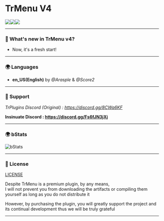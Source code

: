 # TrMenu V4
![](https://img.shields.io/github/last-commit/Arasple/TrMenu?logo=artstation&style=for-the-badge&color=9266CC)![](https://img.shields.io/github/issues/InsinuateProjects/TrMenu?style=for-the-badge&logo=slashdot)![](https://img.shields.io/github/release/Arasple/TrMenu?style=for-the-badge&color=00C58E&logo=ionic)

---

### 🔔 What's new in TrMenu v4?

- Now, it's a fresh start!

---

### 🌍 Languages

* **en_US(English)** by _@Arasple_ & _@Score2_

---

### 🚀 Support

_TrPlugins Discord (Original) : https://discord.gg/8CWa6KF_

**Insinuate Discord : https://discord.gg/Fs6fJN3jXj**

---

### 🌍 bStats

![bStats](https://bstats.org/signatures/bukkit/TrMenu.svg)

---

### 🚩 License

[LICENSE](https://github.com/TrMenu/TrMenu/blob/master/LICENSE.md)

Despite TrMenu is a premium plugin, by any means,  
I will not prevent you from downloading the artifacts or compiling them yourself as long as you do not distribute it

However, by purchasing the plugin, you will greatly support the project and its continual development thus we will be
truly grateful

---